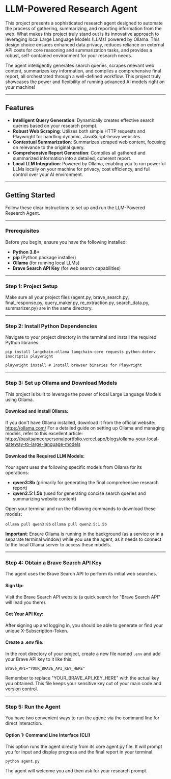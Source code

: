 # LLM-Powered Research Agent

This project presents a sophisticated research agent designed to automate the process of gathering, summarizing, and reporting information from the web. What makes this project truly stand out is its innovative approach to leveraging local Large Language Models (LLMs) powered by Ollama. This design choice ensures enhanced data privacy, reduces reliance on external API costs for core reasoning and summarization tasks, and provides a robust, self-contained environment for your research needs.

The agent intelligently generates search queries, scrapes relevant web content, summarizes key information, and compiles a comprehensive final report, all orchestrated through a well-defined workflow. This project truly showcases the power and flexibility of running advanced AI models right on your machine!

---

## Features

* **Intelligent Query Generation**: Dynamically creates effective search queries based on your research prompt.
* **Robust Web Scraping**: Utilizes both simple HTTP requests and Playwright for handling dynamic, JavaScript-heavy websites.
* **Contextual Summarization**: Summarizes scraped web content, focusing on relevance to the original query.
* **Comprehensive Report Generation**: Compiles all gathered and summarized information into a detailed, coherent report.
* **Local LLM Integration**: Powered by Ollama, enabling you to run powerful LLMs locally on your machine for privacy, cost efficiency, and full control over your AI environment.

---

## Getting Started

Follow these clear instructions to set up and run the LLM-Powered Research Agent.

---

### Prerequisites

Before you begin, ensure you have the following installed:

* **Python 3.8+**
* **pip** (Python package installer)
* **Ollama** (for running local LLMs)
* **Brave Search API Key** (for web search capabilities)

---

### Step 1: Project Setup

Make sure all your project files (agent.py, brave_search.py, final_response.py, query_maker.py, re_extraction.py, search_data.py, summarizer.py) are in the same directory.

---

### Step 2: Install Python Dependencies

Navigate to your project directory in the terminal and install the required Python libraries:

`pip install langchain-ollama langchain-core requests python-dotenv inscriptis playwright`

`playwright install # Install browser binaries for Playwright`

---

### Step 3: Set up Ollama and Download Models

This project is built to leverage the power of local Large Language Models using Ollama.

#### Download and Install Ollama:

If you don't have Ollama installed, download it from the official website: https://ollama.com/
For a detailed guide on setting up Ollama and managing models, refer to this excellent article: https://basitsameerpersonalportfolio.vercel.app/blogs/ollama-your-local-gateway-to-large-language-models

#### Download the Required LLM Models:

Your agent uses the following specific models from Ollama for its operations:

* **qwen3:8b** (primarily for generating the final comprehensive research report)
* **qwen2.5:1.5b** (used for generating concise search queries and summarizing website content)

Open your terminal and run the following commands to download these models:

`ollama pull qwen3:8b`
`ollama pull qwen2.5:1.5b`

**Important**: Ensure Ollama is running in the background (as a service or in a separate terminal window) while you use the agent, as it needs to connect to the local Ollama server to access these models.

---

### Step 4: Obtain a Brave Search API Key

The agent uses the Brave Search API to perform its initial web searches.

#### Sign Up:

Visit the Brave Search API website (a quick search for "Brave Search API" will lead you there).

#### Get Your API Key:

After signing up and logging in, you should be able to generate or find your unique X-Subscription-Token.

#### Create a .env file:

In the root directory of your project, create a new file named `.env` and add your Brave API key to it like this:

`Brave_API="YOUR_BRAVE_API_KEY_HERE"`

Remember to replace "YOUR_BRAVE_API_KEY_HERE" with the actual key you obtained. This file keeps your sensitive key out of your main code and version control.

---

### Step 5: Run the Agent

You have two convenient ways to run the agent: via the command line for direct interaction.

#### Option 1: Command Line Interface (CLI)

This option runs the agent directly from its core agent.py file. It will prompt you for input and display progress and the final report in your terminal.

`python agent.py`

The agent will welcome you and then ask for your research prompt.